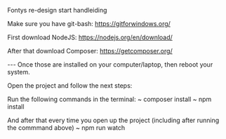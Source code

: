Fontys re-design start handleiding

Make sure you have git-bash:
https://gitforwindows.org/

First download NodeJS:
https://nodejs.org/en/download/

After that download Composer:
https://getcomposer.org/

--- Once those are installed on your computer/laptop, then reboot your system.

Open the project and follow the next steps:

Run the following commands in the terminal:
~ composer install
~ npm install

And after that every time you open up the project (including after running the commmand above)
~ npm run watch
